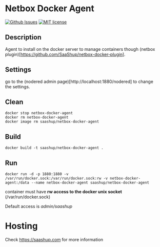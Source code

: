 # Netbox Docker Agent 

[![Github Issues](http://img.shields.io/github/issues/SaaShup/netbox-docker-agent)](https://github.com/SaaShup/netbox-docker-agent/issues)
[![MIT license](http://img.shields.io/badge/license-MIT-brightgreen.svg)](http://opensource.org/licenses/MIT)

## Description

Agent to install on the docker server to manage containers though (netbox plugin)[https://github.com/SaaShup/netbox-docker-plugin].


## Settings

go to the (nodered admin page)[http://localhost:1880/nodered] to change the settings.

## Clean
```
docker stop netbox-docker-agent
docker rm netbox-docker-agent
docker image rm saashup/netbox-docker-agent
```
## Build
```
docker build -t saashup/netbox-docker-agent .
```
## Run
```
docker run -d -p 1880:1880 -v /var/run/docker.sock:/var/run/docker.sock:rw -v netbox-docker-agent:/data --name netbox-docker-agent saashup/netbox-docker-agent 
```
container must have **rw access to the docker unix socket** (/var/run/docker.sock)

Default access is *admin/saashup*

# Hosting
Check https://saashup.com for more information
